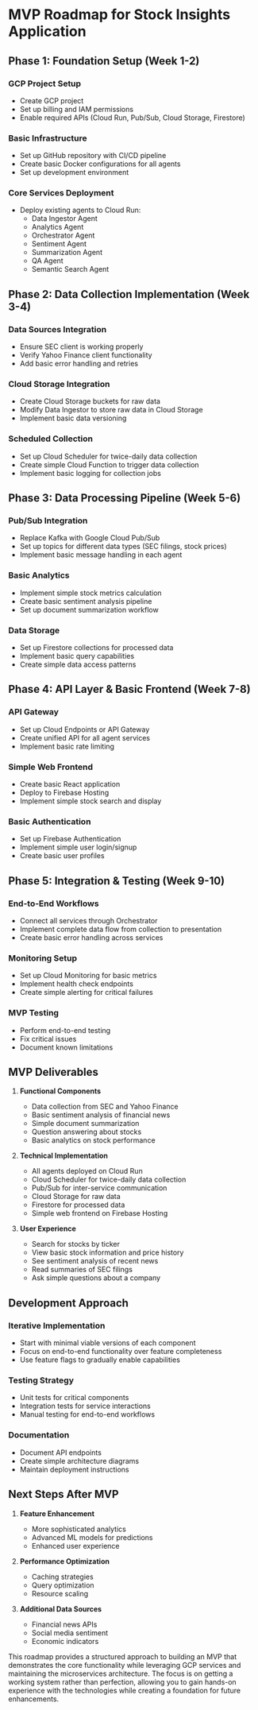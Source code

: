 # MVP Roadmap for Stock Insights Application

## Phase 1: Foundation Setup (Week 1-2)

### GCP Project Setup
- Create GCP project
- Set up billing and IAM permissions
- Enable required APIs (Cloud Run, Pub/Sub, Cloud Storage, Firestore)

### Basic Infrastructure
- Set up GitHub repository with CI/CD pipeline
- Create basic Docker configurations for all agents
- Set up development environment

### Core Services Deployment
- Deploy existing agents to Cloud Run:
  - Data Ingestor Agent
  - Analytics Agent
  - Orchestrator Agent
  - Sentiment Agent
  - Summarization Agent
  - QA Agent
  - Semantic Search Agent

## Phase 2: Data Collection Implementation (Week 3-4)

### Data Sources Integration
- Ensure SEC client is working properly
- Verify Yahoo Finance client functionality
- Add basic error handling and retries

### Cloud Storage Integration
- Create Cloud Storage buckets for raw data
- Modify Data Ingestor to store raw data in Cloud Storage
- Implement basic data versioning

### Scheduled Collection
- Set up Cloud Scheduler for twice-daily data collection
- Create simple Cloud Function to trigger data collection
- Implement basic logging for collection jobs

## Phase 3: Data Processing Pipeline (Week 5-6)

### Pub/Sub Integration
- Replace Kafka with Google Cloud Pub/Sub
- Set up topics for different data types (SEC filings, stock prices)
- Implement basic message handling in each agent

### Basic Analytics
- Implement simple stock metrics calculation
- Create basic sentiment analysis pipeline
- Set up document summarization workflow

### Data Storage
- Set up Firestore collections for processed data
- Implement basic query capabilities
- Create simple data access patterns

## Phase 4: API Layer & Basic Frontend (Week 7-8)

### API Gateway
- Set up Cloud Endpoints or API Gateway
- Create unified API for all agent services
- Implement basic rate limiting

### Simple Web Frontend
- Create basic React application
- Deploy to Firebase Hosting
- Implement simple stock search and display

### Basic Authentication
- Set up Firebase Authentication
- Implement simple user login/signup
- Create basic user profiles

## Phase 5: Integration & Testing (Week 9-10)

### End-to-End Workflows
- Connect all services through Orchestrator
- Implement complete data flow from collection to presentation
- Create basic error handling across services

### Monitoring Setup
- Set up Cloud Monitoring for basic metrics
- Implement health check endpoints
- Create simple alerting for critical failures

### MVP Testing
- Perform end-to-end testing
- Fix critical issues
- Document known limitations

## MVP Deliverables

1. **Functional Components**
   - Data collection from SEC and Yahoo Finance
   - Basic sentiment analysis of financial news
   - Simple document summarization
   - Question answering about stocks
   - Basic analytics on stock performance

2. **Technical Implementation**
   - All agents deployed on Cloud Run
   - Cloud Scheduler for twice-daily data collection
   - Pub/Sub for inter-service communication
   - Cloud Storage for raw data
   - Firestore for processed data
   - Simple web frontend on Firebase Hosting

3. **User Experience**
   - Search for stocks by ticker
   - View basic stock information and price history
   - See sentiment analysis of recent news
   - Read summaries of SEC filings
   - Ask simple questions about a company

## Development Approach

### Iterative Implementation
- Start with minimal viable versions of each component
- Focus on end-to-end functionality over feature completeness
- Use feature flags to gradually enable capabilities

### Testing Strategy
- Unit tests for critical components
- Integration tests for service interactions
- Manual testing for end-to-end workflows

### Documentation
- Document API endpoints
- Create simple architecture diagrams
- Maintain deployment instructions

## Next Steps After MVP

1. **Feature Enhancement**
   - More sophisticated analytics
   - Advanced ML models for predictions
   - Enhanced user experience

2. **Performance Optimization**
   - Caching strategies
   - Query optimization
   - Resource scaling

3. **Additional Data Sources**
   - Financial news APIs
   - Social media sentiment
   - Economic indicators

This roadmap provides a structured approach to building an MVP that demonstrates the core functionality while leveraging GCP services and maintaining the microservices architecture. The focus is on getting a working system rather than perfection, allowing you to gain hands-on experience with the technologies while creating a foundation for future enhancements.
